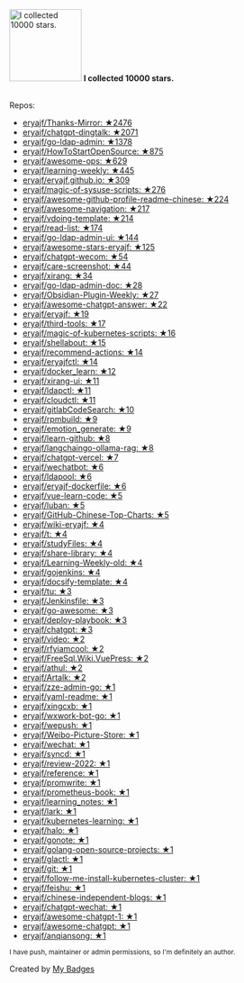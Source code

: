 <img src="https://github.com/my-badges/my-badges/blob/master/src/all-badges/stars/stars-10000.png?raw=true" alt="I collected 10000 stars." title="I collected 10000 stars." width="128">
<strong>I collected 10000 stars.</strong>
<br><br>

Repos:

* <a href="https://github.com/eryajf/Thanks-Mirror">eryajf/Thanks-Mirror: ★2476</a>
* <a href="https://github.com/eryajf/chatgpt-dingtalk">eryajf/chatgpt-dingtalk: ★2071</a>
* <a href="https://github.com/eryajf/go-ldap-admin">eryajf/go-ldap-admin: ★1378</a>
* <a href="https://github.com/eryajf/HowToStartOpenSource">eryajf/HowToStartOpenSource: ★875</a>
* <a href="https://github.com/eryajf/awesome-ops">eryajf/awesome-ops: ★629</a>
* <a href="https://github.com/eryajf/learning-weekly">eryajf/learning-weekly: ★445</a>
* <a href="https://github.com/eryajf/eryajf.github.io">eryajf/eryajf.github.io: ★309</a>
* <a href="https://github.com/eryajf/magic-of-sysuse-scripts">eryajf/magic-of-sysuse-scripts: ★276</a>
* <a href="https://github.com/eryajf/awesome-github-profile-readme-chinese">eryajf/awesome-github-profile-readme-chinese: ★224</a>
* <a href="https://github.com/eryajf/awesome-navigation">eryajf/awesome-navigation: ★217</a>
* <a href="https://github.com/eryajf/vdoing-template">eryajf/vdoing-template: ★214</a>
* <a href="https://github.com/eryajf/read-list">eryajf/read-list: ★174</a>
* <a href="https://github.com/eryajf/go-ldap-admin-ui">eryajf/go-ldap-admin-ui: ★144</a>
* <a href="https://github.com/eryajf/awesome-stars-eryajf">eryajf/awesome-stars-eryajf: ★125</a>
* <a href="https://github.com/eryajf/chatgpt-wecom">eryajf/chatgpt-wecom: ★54</a>
* <a href="https://github.com/eryajf/care-screenshot">eryajf/care-screenshot: ★44</a>
* <a href="https://github.com/eryajf/xirang">eryajf/xirang: ★34</a>
* <a href="https://github.com/eryajf/go-ldap-admin-doc">eryajf/go-ldap-admin-doc: ★28</a>
* <a href="https://github.com/eryajf/Obsidian-Plugin-Weekly">eryajf/Obsidian-Plugin-Weekly: ★27</a>
* <a href="https://github.com/eryajf/awesome-chatgpt-answer">eryajf/awesome-chatgpt-answer: ★22</a>
* <a href="https://github.com/eryajf/eryajf">eryajf/eryajf: ★19</a>
* <a href="https://github.com/eryajf/third-tools">eryajf/third-tools: ★17</a>
* <a href="https://github.com/eryajf/magic-of-kubernetes-scripts">eryajf/magic-of-kubernetes-scripts: ★16</a>
* <a href="https://github.com/eryajf/shellabout">eryajf/shellabout: ★15</a>
* <a href="https://github.com/eryajf/recommend-actions">eryajf/recommend-actions: ★14</a>
* <a href="https://github.com/eryajf/eryajfctl">eryajf/eryajfctl: ★14</a>
* <a href="https://github.com/eryajf/docker_learn">eryajf/docker_learn: ★12</a>
* <a href="https://github.com/eryajf/xirang-ui">eryajf/xirang-ui: ★11</a>
* <a href="https://github.com/eryajf/ldapctl">eryajf/ldapctl: ★11</a>
* <a href="https://github.com/eryajf/cloudctl">eryajf/cloudctl: ★11</a>
* <a href="https://github.com/eryajf/gitlabCodeSearch">eryajf/gitlabCodeSearch: ★10</a>
* <a href="https://github.com/eryajf/rpmbuild">eryajf/rpmbuild: ★9</a>
* <a href="https://github.com/eryajf/emotion_generate">eryajf/emotion_generate: ★9</a>
* <a href="https://github.com/eryajf/learn-github">eryajf/learn-github: ★8</a>
* <a href="https://github.com/eryajf/langchaingo-ollama-rag">eryajf/langchaingo-ollama-rag: ★8</a>
* <a href="https://github.com/eryajf/chatgpt-vercel">eryajf/chatgpt-vercel: ★7</a>
* <a href="https://github.com/eryajf/wechatbot">eryajf/wechatbot: ★6</a>
* <a href="https://github.com/eryajf/ldapool">eryajf/ldapool: ★6</a>
* <a href="https://github.com/eryajf/eryajf-dockerfile">eryajf/eryajf-dockerfile: ★6</a>
* <a href="https://github.com/eryajf/vue-learn-code">eryajf/vue-learn-code: ★5</a>
* <a href="https://github.com/eryajf/luban">eryajf/luban: ★5</a>
* <a href="https://github.com/eryajf/GitHub-Chinese-Top-Charts">eryajf/GitHub-Chinese-Top-Charts: ★5</a>
* <a href="https://github.com/eryajf/wiki-eryajf">eryajf/wiki-eryajf: ★4</a>
* <a href="https://github.com/eryajf/t">eryajf/t: ★4</a>
* <a href="https://github.com/eryajf/studyFiles">eryajf/studyFiles: ★4</a>
* <a href="https://github.com/eryajf/share-library">eryajf/share-library: ★4</a>
* <a href="https://github.com/eryajf/Learning-Weekly-old">eryajf/Learning-Weekly-old: ★4</a>
* <a href="https://github.com/eryajf/gojenkins">eryajf/gojenkins: ★4</a>
* <a href="https://github.com/eryajf/docsify-template">eryajf/docsify-template: ★4</a>
* <a href="https://github.com/eryajf/tu">eryajf/tu: ★3</a>
* <a href="https://github.com/eryajf/Jenkinsfile">eryajf/Jenkinsfile: ★3</a>
* <a href="https://github.com/eryajf/go-awesome">eryajf/go-awesome: ★3</a>
* <a href="https://github.com/eryajf/deploy-playbook">eryajf/deploy-playbook: ★3</a>
* <a href="https://github.com/eryajf/chatgpt">eryajf/chatgpt: ★3</a>
* <a href="https://github.com/eryajf/video">eryajf/video: ★2</a>
* <a href="https://github.com/eryajf/rfyiamcool">eryajf/rfyiamcool: ★2</a>
* <a href="https://github.com/eryajf/FreeSql.Wiki.VuePress">eryajf/FreeSql.Wiki.VuePress: ★2</a>
* <a href="https://github.com/eryajf/athul">eryajf/athul: ★2</a>
* <a href="https://github.com/eryajf/Artalk">eryajf/Artalk: ★2</a>
* <a href="https://github.com/eryajf/zze-admin-go">eryajf/zze-admin-go: ★1</a>
* <a href="https://github.com/eryajf/yaml-readme">eryajf/yaml-readme: ★1</a>
* <a href="https://github.com/eryajf/xingcxb">eryajf/xingcxb: ★1</a>
* <a href="https://github.com/eryajf/wxwork-bot-go">eryajf/wxwork-bot-go: ★1</a>
* <a href="https://github.com/eryajf/wepush">eryajf/wepush: ★1</a>
* <a href="https://github.com/eryajf/Weibo-Picture-Store">eryajf/Weibo-Picture-Store: ★1</a>
* <a href="https://github.com/eryajf/wechat">eryajf/wechat: ★1</a>
* <a href="https://github.com/eryajf/syncd">eryajf/syncd: ★1</a>
* <a href="https://github.com/eryajf/review-2022">eryajf/review-2022: ★1</a>
* <a href="https://github.com/eryajf/reference">eryajf/reference: ★1</a>
* <a href="https://github.com/eryajf/promwrite">eryajf/promwrite: ★1</a>
* <a href="https://github.com/eryajf/prometheus-book">eryajf/prometheus-book: ★1</a>
* <a href="https://github.com/eryajf/learning_notes">eryajf/learning_notes: ★1</a>
* <a href="https://github.com/eryajf/lark">eryajf/lark: ★1</a>
* <a href="https://github.com/eryajf/kubernetes-learning">eryajf/kubernetes-learning: ★1</a>
* <a href="https://github.com/eryajf/halo">eryajf/halo: ★1</a>
* <a href="https://github.com/eryajf/gonote">eryajf/gonote: ★1</a>
* <a href="https://github.com/eryajf/golang-open-source-projects">eryajf/golang-open-source-projects: ★1</a>
* <a href="https://github.com/eryajf/glactl">eryajf/glactl: ★1</a>
* <a href="https://github.com/eryajf/git">eryajf/git: ★1</a>
* <a href="https://github.com/eryajf/follow-me-install-kubernetes-cluster">eryajf/follow-me-install-kubernetes-cluster: ★1</a>
* <a href="https://github.com/eryajf/feishu">eryajf/feishu: ★1</a>
* <a href="https://github.com/eryajf/chinese-independent-blogs">eryajf/chinese-independent-blogs: ★1</a>
* <a href="https://github.com/eryajf/chatgpt-wechat">eryajf/chatgpt-wechat: ★1</a>
* <a href="https://github.com/eryajf/awesome-chatgpt-1">eryajf/awesome-chatgpt-1: ★1</a>
* <a href="https://github.com/eryajf/awesome-chatgpt">eryajf/awesome-chatgpt: ★1</a>
* <a href="https://github.com/eryajf/anqiansong">eryajf/anqiansong: ★1</a>

<sup>I have push, maintainer or admin permissions, so I'm definitely an author.<sup>



Created by <a href="https://github.com/my-badges/my-badges">My Badges</a>
